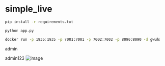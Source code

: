 # simple_live
```bash
pip install -r requirements.txt
```

```bash
python app.py
```

```bash
docker run -p 1935:1935 -p 7001:7001 -p 7002:7002 -p 8090:8090 -d gwuhaolin/livego
```

>
admin
>
admin123
![image](https://github.com/user-attachments/assets/cce8da1f-7972-4bf7-bec9-bd6ae6a514f3)
